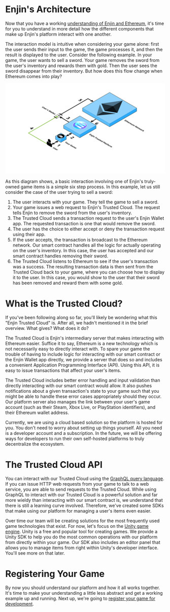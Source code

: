 # Enjin's Architecture

Now that you have a working [understanding of Enjin and Ethereum](enjin.md), it's time for you to understand in more detail how the different components that make up Enjin's platform interact with one another.

The interaction model is intuitive when considering your game alone: first the user sends their input to the game, the game processes it, and then the result is displayed to the user. Consider the following example. In your game, the user wants to sell a sword. Your game removes the sword from the user's inventory and rewards them with gold. Then the user sees the sword disappear from their inventory. But how does this flow change when Ethereum comes into play?

![A diagram of Enjin's Architecture](images/platform-architecture.png)

As this diagram shows, a basic interaction involving one of Enjin's truly-owned game items is a simple six step process. In this example, let us still consider the case of the user trying to sell a sword:
1. The user interacts with your game. They tell the game to sell a sword.
2. Your game issues a web request to Enjin's Trusted Cloud. The request tells Enjin to remove the sword from the user's inventory.
3. The Trusted Cloud sends a transaction request to the user's Enjin Wallet app. The requested transaction is one that would remove the sword.
4. The user has the choice to either accept or deny the transaction request using their app.
5. If the user accepts, the transaction is broadcast to the Ethereum network. Our smart contract handles all the logic for actually operating on the user's inventory. In this case, the user has accepted and our smart contract handles removing their sword.
6. The Trusted Cloud listens to Ethereum to see if the user's transaction was a success. The resulting transaction data is then sent from the Trusted Cloud back to your game, where you can choose how to display it to the user. In this case, you would show to the user that their sword has been removed and reward them with some gold.

# What is the Trusted Cloud?

If you've been following along so far, you'll likely be wondering what this "Enjin Trusted Cloud" is. After all, we hadn't mentioned it in the brief overview. What gives? What does it do?

The Trusted Cloud is Enjin's intermediary server that makes interacting with Ethereum easier. Suffice it to say, Ethereum is a new technology which is not necessarily easy to directly interact with. To spare your game the trouble of having to include logic for interacting with our smart contract or the Enjin Wallet app directly, we provide a server that does so and includes a convenient Application Programming Interface (API). Using this API, it is easy to issue transactions that affect your user's items.

The Trusted Cloud includes better error handling and input validation than directly interacting with our smart contract would allow. It also pushes notifications about a given transaction's state to your game such that you might be able to handle these error cases appropriately should they occur. Our platform server also manages the link between your user's game account (such as their Steam, Xbox Live, or PlayStation identifiers), and their Ethereum wallet address.

Currently, we are using a cloud based solution so the platform is hosted for you. You don't need to worry about setting up things yourself. All you need is a developer account and a subscription. In the future, we will be offering ways for developers to run their own self-hosted platforms to truly decentralize the ecosystem.

# The Trusted Cloud API

You can interact with our Trusted Cloud using the [GraphQL query language](https://graphql.org/learn/). If you can issue HTTP web requests from your game to talk to a web service, you are able to send requests to the Trusted Cloud. While using GraphQL to interact with our Trusted Cloud is a powerful solution and far more wieldy than interacting with our smart contract is, we understand that there is still a learning curve involved. Therefore, we've created some SDKs that make using our platform for managing a user's items even easier.

Over time our team will be creating solutions for the most frequently used game technologies that exist. For now, let's focus on the [Unity game engine](https://unity3d.com/). Unity is a free and popular tool for creating games. We provide a Unity SDK to help you do the most common operations with our platform from directly within your game. Our SDK also includes an editor panel that allows you to manage items from right within Unity's developer interface. You'll see more on that later.

# Registering Your Game

By now you should understand our platform and how it all works together. It's time to make your understanding a little less abstract and get a working example up and running. Next up, we're going to [register your game for development](registering-game.md).
